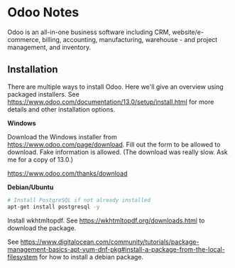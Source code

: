 # Odoo Notes

Odoo is an all-in-one business software including CRM, website/e-commerce, billing, accounting, manufacturing, warehouse - and project management, and inventory.


## Installation

There are multiple ways to install Odoo. Here we'll give an overview using packaged installers. See https://www.odoo.com/documentation/13.0/setup/install.html for more details and other installation options.

**Windows**

Download the Windows installer from https://www.odoo.com/page/download. Fill out the form to be allowed to download. Fake information is allowed. (The download was really slow. Ask me for a copy of 13.0.)

https://www.odoo.com/thanks/download

**Debian/Ubuntu**

```sh
# Install PostgreSQL if not already installed
apt-get install postgresql -y
```

Install wkhtmltopdf. See https://wkhtmltopdf.org/downloads.html to download the package.

See https://www.digitalocean.com/community/tutorials/package-management-basics-apt-yum-dnf-pkg#install-a-package-from-the-local-filesystem for how to install a debian package.
